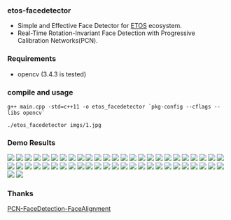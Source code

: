 
### etos-facedetector

- Simple and Effective Face Detector for [ETOS](https://etos.world) ecosystem.
- Real-Time Rotation-Invariant Face Detection with Progressive Calibration Networks(PCN). 

### Requirements

- opencv (3.4.3 is tested)

### compile and usage

```
g++ main.cpp -std=c++11 -o etos_facedetector `pkg-config --cflags --libs opencv`
```

```
./etos_facedetector imgs/1.jpg
```

### Demo Results

![](imgs/1.jpg) ![](results/out1.jpg)
![](imgs/2.jpg) ![](results/out2.jpg)
![](imgs/3.jpg) ![](results/out3.jpg)
![](imgs/4.jpg) ![](results/out4.jpg)
![](imgs/5.jpg) ![](results/out5.jpg)
![](imgs/6.jpg) ![](results/out6.jpg)
![](imgs/7.jpg) ![](results/out7.jpg)
![](imgs/8.jpg) ![](results/out8.jpg)
![](imgs/9.jpg) ![](results/out9.jpg)
![](imgs/10.jpg) ![](results/out10.jpg)
![](imgs/11.jpg) ![](results/out11.jpg)
![](imgs/12.jpg) ![](results/out12.jpg)
![](imgs/13.jpg) ![](results/out13.jpg)
![](imgs/14.jpg) ![](results/out14.jpg)
![](imgs/15.jpg) ![](results/out15.jpg)
![](imgs/16.jpg) ![](results/out16.jpg)
![](imgs/17.jpg) ![](results/out17.jpg)
![](imgs/18.jpg) ![](results/out18.jpg)
![](imgs/19.jpg) ![](results/out19.jpg)
![](imgs/20.jpg) ![](results/out20.jpg)
![](imgs/21.jpg) ![](results/out21.jpg)
![](imgs/22.jpg) ![](results/out22.jpg)
![](imgs/23.jpg) ![](results/out23.jpg)
![](imgs/24.jpg) ![](results/out24.jpg)
![](imgs/25.jpg) ![](results/out25.jpg)
![](imgs/26.jpg) ![](results/out26.jpg)

### Thanks 

[PCN-FaceDetection-FaceAlignment](https://github.com/Jack-CV/PCN-FaceDetection-FaceAlignment)
